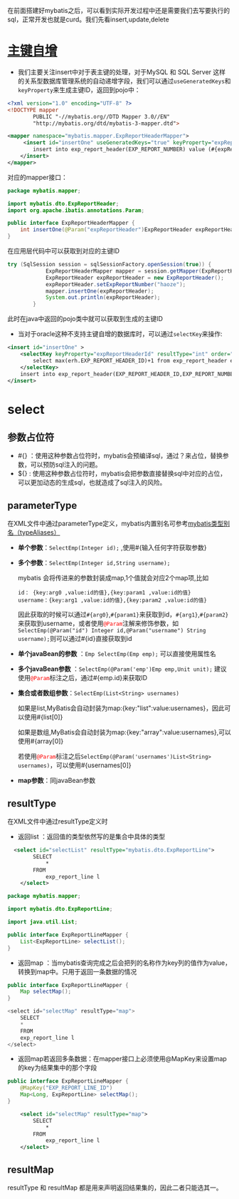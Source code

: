 在前面搭建好mybatis之后，可以看到实际开发过程中还是需要我们去写要执行的sql，正常开发也就是curd。我们先看insert,update,delete

# [主键自增](https://mybatis.org/mybatis-3/zh/sqlmap-xml.html)

- 我们主要关注insert中对于表主键的处理，对于MySQL 和 SQL Server 这样的关系型数据库管理系统的自动递增字段，我们可以通过`useGeneratedKeys`和`keyProperty`来生成主键ID，返回到pojo中：

```xml
<?xml version="1.0" encoding="UTF-8" ?>
<!DOCTYPE mapper
        PUBLIC "-//mybatis.org//DTD Mapper 3.0//EN"
        "http://mybatis.org/dtd/mybatis-3-mapper.dtd">

<mapper namespace="mybatis.mapper.ExpReportHeaderMapper">
     <insert id="insertOne" useGeneratedKeys="true" keyProperty="expReportHeaderId" >
        insert into exp_report_header(EXP_REPORT_NUMBER) value (#{expReportHeader.expReportNumber})
    </insert>
</mapper>
```

对应的mapper接口：

```java
package mybatis.mapper;

import mybatis.dto.ExpReportHeader;
import org.apache.ibatis.annotations.Param;

public interface ExpReportHeaderMapper {
	int insertOne(@Param("expReportHeader")ExpReportHeader expReportHeader);
}
```

在应用层代码中可以获取到对应的主键ID

```java
try (SqlSession session = sqlSessionFactory.openSession(true)) {
			ExpReportHeaderMapper mapper = session.getMapper(ExpReportHeaderMapper.class);
			ExpReportHeader expReportHeader = new ExpReportHeader();
			expReportHeader.setExpReportNumber("haoze");
			mapper.insertOne(expReportHeader);
			System.out.println(expReportHeader);
		}
```

此时在java中返回的pojo类中就可以获取到生成的主键ID

- 当对于oracle这种不支持主键自增的数据库时，可以通过`selectKey`来操作:

```xml
<insert id="insertOne" >
    <selectKey keyProperty="expReportHeaderId" resultType="int" order="BEFORE">
        select max(erh.EXP_REPORT_HEADER_ID)+1 from exp_report_header erh
    </selectKey>
    insert into exp_report_header(EXP_REPORT_HEADER_ID,EXP_REPORT_NUMBER) value (#{expReportHeaderId},#{expReportHeader.expReportNumber})
</insert>
```

# select

## 参数占位符

- #{} ：使用这种参数占位符时，mybatis会预编译sql，通过？来占位，替换参数，可以预防sql注入的问题。
- ${} :   使用这种参数占位符时，mybatis会把参数直接替换sql中对应的占位，可以更加动态的生成sql，也就造成了sql注入的风险。

## parameterType

在XML文件中通过parameterType定义，mybatis内置别名可参考[mybatis类型别名（typeAliases）](https://mybatis.org/mybatis-3/zh/configuration.html#typeAliases)

- **单个参数**：`SelectEmp(Integer id);` ,使用#{输入任何字符获取参数}

- **多个参数**：`SelectEmp(Integer id,String username);`

  mybatis 会将传进来的参数封装成map,1个值就会对应2个map项,比如

  ```properties
  id： {key:arg0 ,value:id的值},{key:param1 ,value:id的值}
  username：{key:arg1 ,value:id的值},{key:param2 ,value:id的值}
  ```

  因此获取的时候可以通过`#{arg0}`,`#{param1}`来获取到id，`#{arg1}`,`#{param2}`来获取到username，或者使用<span style="color:red">`@Param`</span>注解来修饰参数，如`SelectEmp(@Param("id") Integer id,@Param("username") String username);`则可以通过#{id}直接获取到id

- **单个javaBean的参数** ：`Emp SelectEmp(Emp emp);` 可以直接使用属性名
- **多个javaBean参数** ：`SelectEmp(@Param('emp')Emp emp,Unit unit);` 建议使用<span style="color:red">`@Param`</span>标注之后，通过#{emp.id}来获取ID

- **集合或者数组参数**：`SelectEmp(List<String> usernames)`

  如果是list,MyBatis会自动封装为map:{key:"list":value:usernames}，因此可以使用#{list[0]}

  如果是数组,MyBatis会自动封装为map:{key:"array":value:usernames},可以使用#{array[0]}

  若使用<span style="color:red">`@Param`</span>标注之后`SelectEmp(@Param('usernames')List<String> usernames)`，可以使用#{usernames[0]}

- **map参数**：同javaBean参数

## resultType

在XML文件中通过resultType定义时

- 返回list ：返回值的类型依然写的是集合中具体的类型

```xml
  <select id="selectList" resultType="mybatis.dto.ExpReportLine">
        SELECT
            *
        FROM
            exp_report_line l
    </select>
```

```java
package mybatis.mapper;

import mybatis.dto.ExpReportLine;

import java.util.List;

public interface ExpReportLineMapper {
	List<ExpReportLine> selectList();
}
```

- 返回map ：当mybatis查询完成之后会把列的名称作为key列的值作为value，转换到map中。只用于返回一条数据的情况

```java
public interface ExpReportLineMapper {
	Map selectMap();
}
```

```java
<select id="selectMap" resultType="map">
    SELECT
    *
    FROM
    exp_report_line l
</select>
```

- 返回map若返回多条数据：在mapper接口上必须使用@MapKey来设置map的key为结果集中的那个字段

```java
public interface ExpReportLineMapper {
	@MapKey("EXP_REPORT_LINE_ID")
	Map<Long, ExpReportLine> selectMap();
}
```

```xml
    <select id="selectMap" resultType="map">
        SELECT
            *
        FROM
            exp_report_line l
    </select>
```

## resultMap

resultType 和 resultMap 都是用来声明返回结果集的，因此二者只能选其一。